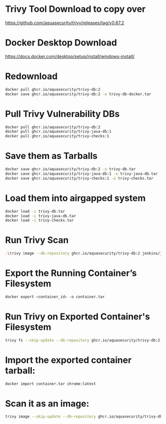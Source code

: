 # Trivy Tool Download to copy over
https://github.com/aquasecurity/trivy/releases/tag/v0.67.2

# Docker Desktop Download
https://docs.docker.com/desktop/setup/install/windows-install/

# Redownload
```bash
docker pull ghcr.io/aquasecurity/trivy-db:2
docker save ghcr.io/aquasecurity/trivy-db:2 -o trivy-db-docker.tar
```

# Pull Trivy Vulnerability DBs
```bash
docker pull ghcr.io/aquasecurity/trivy-db:2
docker pull ghcr.io/aquasecurity/trivy-java-db:1
docker pull ghcr.io/aquasecurity/trivy-checks:1
```

# Save them as Tarballs
```bash
docker save ghcr.io/aquasecurity/trivy-db:2 -o trivy-db.tar
docker save ghcr.io/aquasecurity/trivy-java-db:1 -o trivy-java-db.tar
docker save ghcr.io/aquasecurity/trivy-checks:1 -o trivy-checks.tar
```
# Load them into airgapped system
```bash
docker load -i trivy-db.tar
docker load -i trivy-java-db.tar
docker load -i trivy-checks.tar
```
# Run Trivy Scan
```bash
.\trivy image --db-repository ghcr.io/aquasecurity/trivy-db:2 jenkins/jenkins:lts
```
# Export the Running Container’s Filesystem
```bash
docker export <container_id> -o container.tar
```
# Run Trivy on Exported Container's Filesystem
```bash
trivy fs --skip-update --db-repository ghcr.io/aquasecurity/trivy-db:2 container.tar
```
# Import the exported container tarball:
```bash
docker import container.tar chrome:latest
```
# Scan it as an image:
```bash
trivy image --skip-update --db-repository ghcr.io/aquasecurity/trivy-db:2(*THESE ARE VERSION NUMBERS) chrome:latest
```
